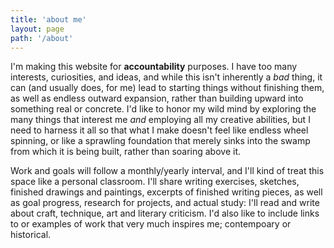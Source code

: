```yaml
---
title: 'about me'
layout: page
path: '/about'
---
```


I'm making this website for **accountability** purposes. I have too many interests, curiosities, and ideas, and while this isn't inherently a _bad_ thing, it can (and usually does, for me) lead to starting things without finishing them, as well as endless outward expansion, rather than building upward into something real or concrete. I'd like to honor my wild mind by exploring the many things that interest me _and_ employing all my creative abilities, but I need to harness it all so that what I make doesn't feel like endless wheel spinning, or like a sprawling foundation that merely sinks into the swamp from which it is being built, rather than soaring above it.

Work and goals will follow a monthly/yearly interval, and I'll kind of treat this space like a personal classroom. I'll share writing exercises, sketches, finished drawings and paintings, excerpts of finished writing pieces, as well as goal progress, research for projects, and actual study: I'll read and write about craft, technique, art and literary criticism. I'd also like to include links to or examples of work that very much inspires me; contempoary or historical.
